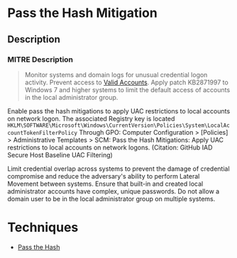 
# Pass the Hash Mitigation

## Description

### MITRE Description

> Monitor systems and domain logs for unusual credential logon activity. Prevent access to [Valid Accounts](https://attack.mitre.org/techniques/T1078). Apply patch KB2871997 to Windows 7 and higher systems to limit the default access of accounts in the local administrator group. 

Enable pass the hash mitigations to apply UAC restrictions to local accounts on network logon. The associated Registry key is located <code>HKLM\SOFTWARE\Microsoft\Windows\CurrentVersion\Policies\System\LocalAccountTokenFilterPolicy</code> Through GPO: Computer Configuration > [Policies] > Administrative Templates > SCM: Pass the Hash Mitigations: Apply UAC restrictions to local accounts on network logons. (Citation: GitHub IAD Secure Host Baseline UAC Filtering)

Limit credential overlap across systems to prevent the damage of credential compromise and reduce the adversary's ability to perform Lateral Movement between systems. Ensure that built-in and created local administrator accounts have complex, unique passwords. Do not allow a domain user to be in the local administrator group on multiple systems.


# Techniques


* [Pass the Hash](../techniques/Pass-the-Hash.md)


